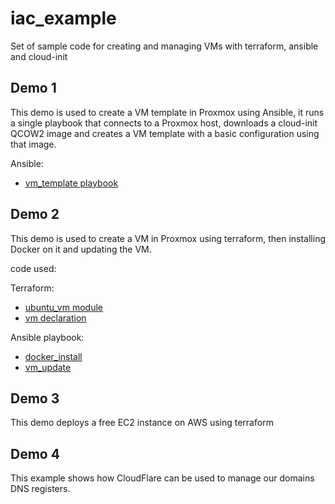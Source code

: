 # iac_example
Set of sample code for creating and managing VMs with terraform, ansible and cloud-init


## Demo 1
This demo is used to create a VM template in Proxmox using Ansible, it runs a single playbook that connects to a Proxmox host, downloads a cloud-init QCOW2 image and creates a VM template with a basic configuration using that image.

Ansible:
- [vm_template playbook](ansible/templates_example/)


## Demo 2
This demo is used to create a VM in Proxmox using terraform, then installing Docker on it and updating the VM.

code used:

Terraform:
- [ubuntu_vm module](terraform/modules/ubuntu_vm)
- [vm declaration](terraform/instances/docker_example_vm)

Ansible playbook:
- [docker_install](ansible/docker_install_example/)
- [vm_update](ansible/vm_update_example/)

## Demo 3
This demo deploys a free EC2 instance on AWS using terraform

## Demo 4
This example shows how CloudFlare can be used to manage our domains DNS registers. 

